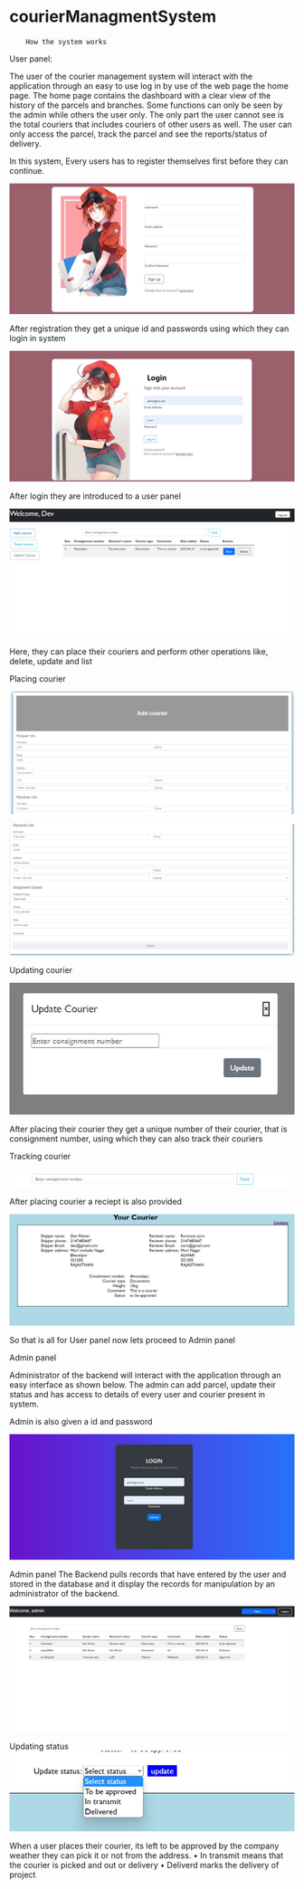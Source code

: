 # courierManagmentSystem

		How the system works

User panel:

The user of the courier management system will interact with the application through an easy to use log in by use of the web page the home page. The home page contains the dashboard with a clear view of the history of the parcels and branches. Some functions can only be seen by the admin while others the user only. The only part the user cannot see is the total couriers that includes couriers of other users as well. 
The user can only access the parcel, track the parcel and see the reports/status of delivery. 

In this system, Every users has to register themselves first before they can continue.

![](Snapshots/userPanel/New%20user%20registration.jpg)
 

After registration they get a unique id and passwords using which they can login in system 
 
![](Snapshots/userPanel/Login%20page%20of%20user.jpg)

After login they are introduced to a user panel 

![](Snapshots/userPanel/user%20panel.jpg)
 
Here, they can place their couriers and perform other operations like, delete, update and list 

Placing courier 
  
  ![](Snapshots/userPanel/place%20courier0.jpg)

  ![](Snapshots/userPanel/place%20courier1.jpg)
  
Updating courier 
 
![](Snapshots/userPanel/update%20courier%20modal.jpg)

After placing their courier they get a unique number of their courier, that is consignment number, using which they can also track their couriers 

Tracking courier 
 
 ![](Snapshots/userPanel/Tracking%20courier.jpg)

After placing courier a reciept is also provided 

 ![](Snapshots/userPanel/Courier%20reciept.jpg)

So that is all for User panel now lets proceed to Admin panel

	
Admin panel

Administrator of the backend will interact with the application through an easy interface as shown below. The admin can add parcel, update their status and has access to details of every user and courier present in system.

Admin is also given a id and password 
 
![](Snapshots/Admin%20panel/Admin%20login%20page.jpg)

Admin panel
The Backend pulls records that have entered by the user and stored in the database and it display the records for manipulation by an administrator of the backend.

![](Snapshots/Admin%20panel/Admin%20panel.jpg)

 Updating status 
 ![](Snapshots/Admin%20panel/Updating%20status.jpg)
 
When a user places their courier, its left to be approved by the company weather they can pick it or not from the address.
•	In transmit means that the courier is picked and out or delivery
•	Deliverd marks the delivery of project

